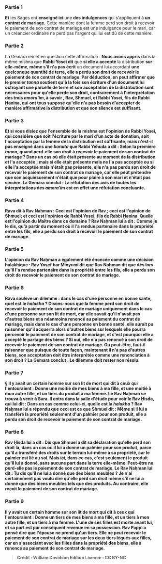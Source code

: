 
### Partie 1
<b>Et</b> les Sages ont <b>enseigné ici</b> une <b>des indulgences</b> qui s'appliquent à <b>un contrat de mariage.</b> Cette manière dont la femme perd son droit à recevoir le paiement de son contrat de mariage est une indulgence pour le mari, car un créancier ordinaire ne perd pas l'argent qui lui est dû de cette manière.

### Partie 2
La Gemara remet en question cette affirmation : <b>Nous avons appris</b> dans la même mishna que <b>Rabbi Yosei dit</b> que <b>si elle a accepté</b> la distribution <b>sur elle-même, même s'il n'a pas écrit</b> un document lui accordant <b>une quelconque quantité de terre, <b>elle a perdu</b> son droit de recevoir le paiement de <b>son contrat de mariage. Par déduction,</b> on peut affirmer <b>que le premier <i>tanna</i> soutient</b> qu'à la fois son <b>écriture</b> d'un document lui octroyant une parcelle de terre <b>et</b> son <b>acceptation</b> de la distribution <b>sont nécessaires</b> pour qu'elle perde son droit, contrairement à l'interprétation des trois <i>amora'im</i>, à savoir , Rav, Shmuel, et Rabbi Yosei, fils de Rabbi Ḥanina, qui ont tous supposé qu'elle n'a pas besoin d'accepter de manière affirmative la distribution et que son silence est suffisant.

### Partie 3
<b>Et si vous disiez</b> que <b>l'ensemble de la mishna</b> <b>est</b> l'opinion de <b>Rabbi Yosei,</b> qui considère que soit l'écriture par le mari d'un acte de donation, soit l'acceptation par la femme de la distribution est suffisante, <b>mais n'est-il pas enseigné</b> dans une <i>baraita</i> que <b>Rabbi Yehuda a dit : </b> Selon la première <i>tanna</i>, <b>quand</b> perd-elle son droit à recevoir le paiement de son contrat de mariage ? Dans un cas <b>où elle était présente</b> au moment de la distribution <b>et l'a acceptée</b> ; <b>mais si elle était présente mais ne l'a pas acceptée</b> ou si elle l'a <b>acceptée</b> <b>mais n'était pas présente, elle n'a pas perdu</b> son droit de recevoir le paiement de <b>son contrat de mariage,</b> car elle peut prétendre que son acquiescement n'était que pour plaire à son mari et n'était pas sincère. La Gemara conclut : La <b>réfutation</b> des avis <b>de toutes</b> les interprétations des <i>amora'im</i> <b>est</b> en effet <b>une réfutation concluante.</b>

### Partie 4
<b>Rava dit à Rav Naḥman : Ceci</b> est l'opinion de <b>Rav ; ceci</b> est l'opinion de <b>Shmuel;</b> et <b>ceci</b> est l'opinion de <b>Rabbi Yosei, fils de Rabbi Ḥanina. Quelle est l'opinion du Maître</b> dans ce domaine ? Rav Naḥman lui a <b>dit : Comme je le dis, qu'à partir du moment où il l'a rendue partenaire</b> dans la propriété <b>entre les fils, elle a perdu</b> son droit à recevoir le paiement de <b>son contrat de mariage.</b>

### Partie 5
L'opinion du Rav Naḥman <b>a également été énoncée</b> comme une décision halakhique : <b>Rav Yosef bar Minyumi dit</b> que <b>Rav Naḥman dit</b> que <b>dès lors qu'il l'a rendue partenaire</b> dans la propriété <b>entre les fils, elle a perdu</b> son droit de recevoir le paiement de <b>son contrat de mariage.</b>

### Partie 6
<b>Rava soulève un dilemme : dans</b> le cas d'une <b>personne en bonne santé, quel</b> est le <i>halakha</i> ? <b>Disons-nous</b> que la femme perd son droit de recevoir le paiement de son contrat de mariage uniquement <b>dans</b> le cas d'une <b>personne sur son lit de mort, car elle savait qu'il n'avait pas</b> d'autres biens <b>et</b> a néanmoins <b>renoncé</b> au paiement du contrat de mariage, <b>mais dans</b> le cas d'une <b>personne en bonne santé, elle</b> aurait pu <b>raisonner</b> qu'il <b>acquerra alors</b> d'autres biens sur lesquels elle pourra percevoir le paiement de son contrat de mariage, et c'est pourquoi elle a accepté le partage des biens ? Si oui, elle n'a pas renoncé à son droit de recevoir le paiement de son contrat de mariage. <b>Ou peut-être,</b> faut-il raisonner que puisque <b>de toute façon, maintenant il n'a pas</b> d'autres biens, son acceptation doit être interprétée comme une renonciation à son droit ? La Gemara conclut : Le dilemme <b>doit rester</b> non résolu.

### Partie 7
§ Il y avait <b>un certain</b> homme sur son lit de mort <b>qui dit à</b> ceux qui l'entouraient : Donne <b>une moitié</b> de mes biens <b>à</b> ma <b>fille, et une moitié à</b> mon autre <b>fille, et un tiers du produit à</b> ma <b>femme. Le Rav Naḥman se trouva</b> à venir <b>à Sura. Il entra</b> dans la salle d'étude <b>pour</b> voir <b>le Rav Ḥisda,</b> qui lui <b>dit : </b> Dans <b>un cas comme celui-ci, quelle</b> est la <i>halakha</i> ? Rav Naḥman <b>lui a répondu</b> que <b>ceci</b> est ce que <b>Shmuel dit : Même</b> si <b>il lui a transféré</b> la propriété <b>seulement d'un palmier pour son produit, elle a perdu</b> son droit de recevoir le paiement de <b>son contrat de mariage.</b>

### Partie 8
Rav Ḥisda <b>lui a dit : Dis que Shmuel a dit</b> sa déclaration qu'elle perd son droit <b>là,</b> dans un cas où il lui a donné un palmier pour son produit, <b>parce qu'il a transféré</b> des droits <b>sur le terrain lui-même à sa propriété,</b> car le palmier est lié au sol. Mais <b>ici,</b> dans ce cas, <b>c'est</b> seulement le <b>produit</b> qu'il lui a donné, sans aucune part dans la terre elle-même. Peut-être ne perd-elle pas le paiement de son contrat de mariage. Le Rav Naḥman lui <b>dit : Tu dis</b> qu'il ne lui a donné que des <b>biens meubles ? Je n'ai certainement pas</b> voulu <b>dire</b> qu'elle perd son droit même s'il ne lui a donné que des <b>biens meubles</b> tels que des produits. Au contraire, elle reçoit le paiement de son contrat de mariage.

### Partie 9
Il y avait <b>un certain</b> homme sur son lit de mort <b>qui dit à</b> ceux qui l'entouraient : Donne <b>un tiers</b> de mes biens <b>à</b> ma <b>fille, et un tiers à</b> mon autre <b>fille, et un tiers à</b> ma <b>femme. L'une de ses filles est morte</b> avant lui, et sa part est par conséquent revenue en sa possession. <b>Rav Pappi a pensé dire</b> que l'épouse <b>ne prend qu'un tiers.</b> Elle ne peut recevoir le paiement de son contrat de mariage sur les deux tiers légués aux filles, car en s'associant avec les filles dans la propriété des biens, elle a renoncé au paiement de son contrat de mariage.

>Crédit : William Davidson Edition
>Licence : CC BY-NC
